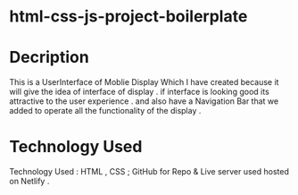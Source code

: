 # html-css-js-project-boilerplate
# Decription 
This is a UserInterface of Moblie Display Which I have created because it will give the idea of interface of display .
if interface is looking good its attractive to the user experience . and also have a Navigation Bar that we added to operate 
all the functionality of the display .

# Technology Used 

Technology Used : HTML , CSS  ; GitHub for Repo & Live server used  hosted on Netlify .
